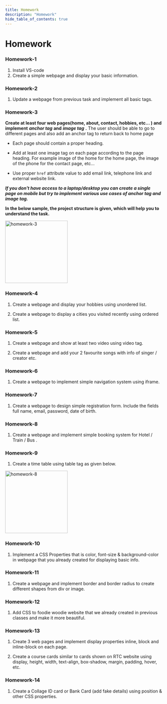 ```yaml
---
title: Homework
description: "Homework"
hide_table_of_contents: true
---
```


# Homework

### Homework-1

1. Install VS-code
2. Create a simple webpage and display your basic information.

### Homework-2

1. Update a webpage from previous task and implement all basic tags.

### Homework-3

**Create at least four web pages(home, about, contact, hobbies, etc... ) and**
**implement** **_anchor tag_** **and** **_image tag_** **.** The user should be able to go to
different pages and also add an anchor tag to return back to home page

- Each page should contain a proper heading.

- Add at least one image tag on each page according to the page heading. For example image of
  the home for the home page, the image of the phone for the contact page, etc...

- Use proper `href` attribute value to add email link, telephone link and external website link.

**_If you don't have access to a laptop/desktop you can create a single page on mobile but try to implement various use cases of anchor tag and image tag._**

**In the below sample, the project structure is given, which will help you to understand the task.**

<img src="/icp/00/homework-3.png" alt="homework-3" height="200px"/>

### Homework-4

1. Create a webpage and display your hobbies using unordered list.

2. Create a webpage to display a cities you visited recently using ordered list.

### Homework-5

1. Create a webpage and show at least two video using video tag.

2. Create a webpage and add your 2 favourite songs with info of singer / creator etc.

### Homework-6

1. Create a webpage to implement simple navigation system using iframe.

### Homework-7

1. Create a webpage to design simple registration form. Include the fields full name, email, password, date of birth.

### Homework-8

1. Create a webpage and implement simple booking system for Hotel / Train / Bus .

### Homework-9

1. Create a time table using table tag as given below.

<img src="/icp/00/homework-8.png" alt="homework-8" height="200px"/>

### Homework-10

1. Implement a CSS Properties that is color, font-size & background-color in webpage that you already created for displaying basic info.

### Homework-11

1. Create a webpage and implement border and border radius to create different shapes from div or image.

### Homework-12

1. Add CSS to foodie woodie website that we already created in previous classes and make it more beautiful.

### Homework-13

1. Create 3 web pages and implement display properties inline, block and inline-block on each page.

2. Create a course cards similar to cards shown on RTC website using display, height, width, text-align, box-shadow, margin, padding, hover, etc.

### Homework-14

1. Create a Collage ID card or Bank Card (add fake details) using position & other CSS properties.
